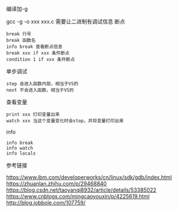 编译加-g

gcc -g -o xxx xxx.c 需要让二进制有调试信息
断点

    break 行号
    break 函数名
    info break 查看断点信息
    break xxx if xxx 条件断点
    condition 1 if xxx 条件断点

单步调试

    step 会进入函数内部，相当于VS的
    next 不会进入函数，相当于VS的

查看变量

    print xxx 打印变量出来
    watch xxx 当这个变量变化时会stop，并将变量打印出来

info

    info break
    info watch
    info locals

参考链接

https://www.ibm.com/developerworks/cn/linux/sdk/gdb/index.html 
https://zhuanlan.zhihu.com/p/29468840 https://blog.csdn.net/taoyanqi8932/article/details/53385022
https://www.cnblogs.com/mingcaoyouxin/p/4225619.html
http://blog.jobbole.com/107759/

